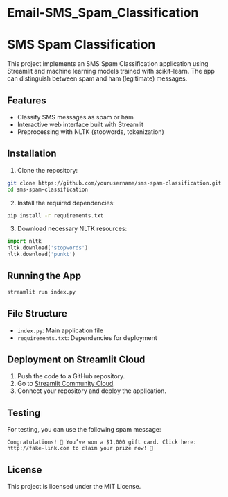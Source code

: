 # Email-SMS_Spam_Classification
# SMS Spam Classification

This project implements an SMS Spam Classification application using Streamlit and machine learning models trained with scikit-learn. The app can distinguish between spam and ham (legitimate) messages.

## Features
- Classify SMS messages as spam or ham
- Interactive web interface built with Streamlit
- Preprocessing with NLTK (stopwords, tokenization)

## Installation

1. Clone the repository:
```bash
git clone https://github.com/yourusername/sms-spam-classification.git
cd sms-spam-classification
```

2. Install the required dependencies:
```bash
pip install -r requirements.txt
```

3. Download necessary NLTK resources:
```python
import nltk
nltk.download('stopwords')
nltk.download('punkt')
```

## Running the App

```bash
streamlit run index.py
```

## File Structure
- `index.py`: Main application file
- `requirements.txt`: Dependencies for deployment

## Deployment on Streamlit Cloud
1. Push the code to a GitHub repository.
2. Go to [Streamlit Community Cloud](https://share.streamlit.io/).
3. Connect your repository and deploy the application.

## Testing
For testing, you can use the following spam message:
```
Congratulations! 🎉 You’ve won a $1,000 gift card. Click here: http://fake-link.com to claim your prize now! 🚨
```

## License
This project is licensed under the MIT License.

